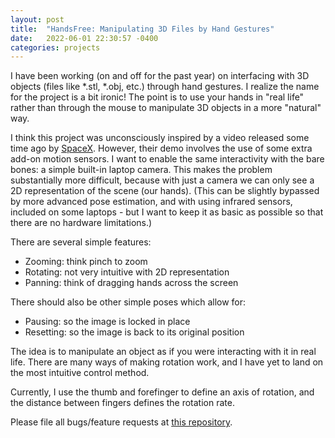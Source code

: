 ```yaml
---
layout: post
title:  "HandsFree: Manipulating 3D Files by Hand Gestures"
date:   2022-06-01 22:30:57 -0400
categories: projects
---
```


I have been working (on and off for the past year) on interfacing with 3D objects (files like *.stl, *.obj, etc.) through hand gestures. I realize the name for the project is a bit ironic! The point is to use your hands in "real life" rather than through the mouse to manipulate 3D objects in a more "natural" way.

I think this project was unconsciously inspired by a video released some time ago by [SpaceX][spacex-video]. However, their demo involves the use of some extra add-on motion sensors. I want to enable the same interactivity with the bare bones: a simple built-in laptop camera. This makes the problem substantially more difficult, because with just a camera we can only see a 2D representation of the scene (our hands). (This can be slightly bypassed by more advanced pose estimation, and with using infrared sensors, included on some laptops - but I want to keep it as basic as possible so that there are no hardware limitations.)

There are several simple features:
- Zooming: think pinch to zoom
- Rotating: not very intuitive with 2D representation
- Panning: think of dragging hands across the screen

There should also be other simple poses which allow for:
- Pausing: so the image is locked in place
- Resetting: so the image is back to its original position

The idea is to manipulate an object as if you were interacting with it in real life. There are many ways of making rotation work, and I have yet to land on the most intuitive control method.

Currently, I use the thumb and forefinger to define an axis of rotation, and the distance between fingers defines the rotation rate. 

Please file all bugs/feature requests at [this repository][handsfree-repo].

<script data-href="https://github.com/JacobHA/DDLS-in-Python" data-target = "_blank" src="https://unpkg.com/github-corners@0.1.0/dist/embed.min.js"></script>


[spacex-video]: https://www.youtube.com/watch?v=xNqs_S-zEBY
[handsfree-repo]: https://github.com/JacobHA/HandsFree

